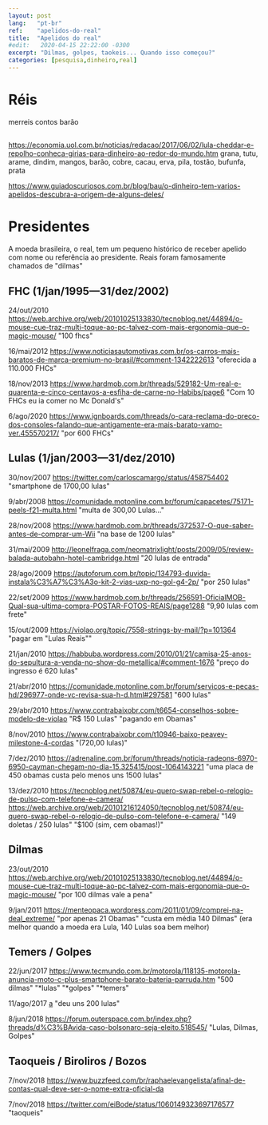 ```yaml
---
layout: post
lang:   "pt-br"
ref:    "apelidos-do-real"
title:  "Apelidos do real"
#edit:   2020-04-15 22:22:00 -0300
excerpt: "Dilmas, golpes, taokeis... Quando isso começou?"
categories: [pesquisa,dinheiro,real]
---
```


# Réis

merreis
contos
barão

##
https://economia.uol.com.br/noticias/redacao/2017/06/02/lula-cheddar-e-repolho-conheca-girias-para-dinheiro-ao-redor-do-mundo.htm
grana, tutu, arame, dindim, mangos, barão, cobre, cacau, erva, pila, tostão, bufunfa, prata

https://www.guiadoscuriosos.com.br/blog/bau/o-dinheiro-tem-varios-apelidos-descubra-a-origem-de-alguns-deles/


# Presidentes

A moeda brasileira, o real, tem um pequeno histórico de receber apelido com nome
ou referência ao presidente. Reais foram famosamente chamados de "dilmas" 

## FHC (1/jan/1995—31/dez/2002)

24/out/2010
https://web.archive.org/web/20101025133830/tecnoblog.net/44894/o-mouse-cue-traz-multi-toque-ao-pc-talvez-com-mais-ergonomia-que-o-magic-mouse/
"100 fhcs"

16/mai/2012
https://www.noticiasautomotivas.com.br/os-carros-mais-baratos-de-marca-premium-no-brasil/#comment-1342222613
"oferecida a 110.000 FHCs"

18/nov/2013
https://www.hardmob.com.br/threads/529182-Um-real-e-quarenta-e-cinco-centavos-a-esfiha-de-carne-no-Habibs/page6
"Com 10 FHCs eu ia comer no Mc Donald's"

6/ago/2020
https://www.ignboards.com/threads/o-cara-reclama-do-preco-dos-consoles-falando-que-antigamente-era-mais-barato-vamo-ver.455570217/
"por 600 FHCs"

## Lulas (1/jan/2003—31/dez/2010)

30/nov/2007
https://twitter.com/carloscamargo/status/458754402
"smartphone de 1700,00 lulas"

9/abr/2008
https://comunidade.motonline.com.br/forum/capacetes/75171-peels-f21-multa.html
"multa de 300,00 Lulas..."

28/nov/2008
https://www.hardmob.com.br/threads/372537-O-que-saber-antes-de-comprar-um-Wii
"na base de 1200 lulas"

31/mai/2009
http://leonelfraga.com/neomatrixlight/posts/2009/05/review-balada-autobahn-hotel-cambridge.html
"20 lulas de entrada"

28/ago/2009
https://autoforum.com.br/topic/134793-duvida-instala%C3%A7%C3%A3o-kit-2-vias-uxp-no-gol-g4-2p/
"por 250 lulas"

22/set/2009
https://www.hardmob.com.br/threads/256591-OficialMOB-Qual-sua-ultima-compra-POSTAR-FOTOS-REAIS/page1288
"9,90 lulas com frete"

15/out/2009
https://violao.org/topic/7558-strings-by-mail/?p=101364
"pagar em "Lulas Reais""

21/jan/2010
https://habbuba.wordpress.com/2010/01/21/camisa-25-anos-do-sepultura-a-venda-no-show-do-metallica/#comment-1676
"preço do ingresso é 620 lulas"

21/abr/2010
https://comunidade.motonline.com.br/forum/servicos-e-pecas-hd/296977-onde-vc-revisa-sua-h-d.html#297581
"600 lulas"

29/abr/2010
https://www.contrabaixobr.com/t6654-conselhos-sobre-modelo-de-violao
"R$ 150 Lulas" "pagando em Obamas"

8/nov/2010
https://www.contrabaixobr.com/t10946-baixo-peavey-milestone-4-cordas
"(720,00 lulas)"

7/dez/2010
https://adrenaline.com.br/forum/threads/noticia-radeons-6970-6950-cayman-chegam-no-dia-15.325415/post-1064143221
"uma placa de 450 obamas custa pelo menos uns 1500 lulas"

13/dez/2010
https://tecnoblog.net/50874/eu-quero-swap-rebel-o-relogio-de-pulso-com-telefone-e-camera/
https://web.archive.org/web/20101216124050/tecnoblog.net/50874/eu-quero-swap-rebel-o-relogio-de-pulso-com-telefone-e-camera/
"149 doletas / 250 lulas" "$100 (sim, cem obamas!)"

## Dilmas

23/out/2010
https://web.archive.org/web/20101025133830/tecnoblog.net/44894/o-mouse-cue-traz-multi-toque-ao-pc-talvez-com-mais-ergonomia-que-o-magic-mouse/
"por 100 dilmas vale a pena"

9/jan/2011
https://menteopaca.wordpress.com/2011/01/09/comprei-na-deal_extreme/
"por apenas 21 Obamas" "custa em média 140 Dilmas" (era melhor quando a moeda era Lula, 140 Lulas soa bem melhor)

## Temers / Golpes

22/jun/2017
https://www.tecmundo.com.br/motorola/118135-motorola-anuncia-moto-c-plus-smartphone-barato-bateria-parruda.htm
"500 dilmas" "\*lulas" "\*golpes" "\*temers"

11/ago/2017
[a](https://www.reddit.com/r/brasil/comments/6t15wn/vcs_conhecem_alguém_que_já_ganhou_algum_dinheiro/dlhg410)
"deu uns 200 lulas"

8/jun/2018
https://forum.outerspace.com.br/index.php?threads/d%C3%BAvida-caso-bolsonaro-seja-eleito.518545/
"Lulas, Dilmas, Golpes"

## Taoqueis / Biroliros / Bozos

7/nov/2018
https://www.buzzfeed.com/br/raphaelevangelista/afinal-de-contas-qual-deve-ser-o-nome-extra-oficial-da

7/nov/2018
https://twitter.com/eiBode/status/1060149323697176577
"taoqueis"
